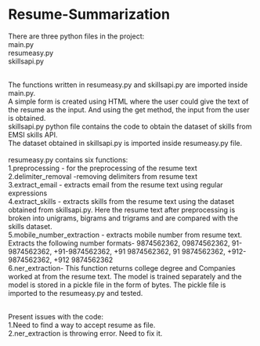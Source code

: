 # Resume-Summarization
<p>
There are three python files in the project:<br>
main.py<br>
resumeasy.py<br>
skillsapi.py<br>
</p>
<br>
The functions written in resumeasy.py and skillsapi.py are imported inside main.py.<br>
A simple form is created using HTML where the user could give the text of the resume as the input. And using the get method, the input from the user is obtained.<br>
skillsapi.py python file contains the code to obtain the dataset of skills from EMSI skills API.<br>
The dataset obtained in skillsapi.py is imported inside resumeasy.py file.<br><br>
resumeasy.py contains six functions:<br>
1.preprocessing - for the preprocessing of the resume text<br>
2.delimiter_removal -removing delimiters from resume text<br>
3.extract_email - extracts email from the resume text using regular expressions<br>
4.extract_skills - extracts skills from the resume text using the dataset obtained from skillsapi.py. Here the resume text after preprocessing is broken into unigrams, bigrams and trigrams and are compared with the skills dataset.<br>
5.mobile_number_extraction - extracts mobile number from resume text. Extracts the following number formats- 9874562362, 09874562362, 91-9874562362, +91-9874562362, +91 9874562362, 91 9874562362, +912-9874562362, +912 9874562362<br>
6.ner_extraction- This function returns college degree and Companies worked at from the resume text. The model is trained separately and the model is stored in a pickle file in the form of bytes. The pickle file is imported to the resumeasy.py and tested.<br><br>
 
Present issues with the code:<br>
1.Need to find a way to accept resume as file.<br>
2.ner_extraction is throwing error. Need to fix it.<br>
